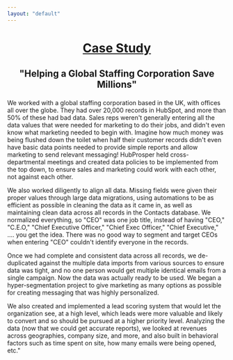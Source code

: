 ```yaml
---
layout: "default"
---
```


# <p align="center"><u> **Case Study** </u></p>

## <p align="center"> "Helping a Global Staffing Corporation Save Millions" </p>

We worked with a global staffing corporation based in the UK, with offices all over the globe. They had over 20,000 records in HubSpot, and more than 50% of these had bad data. Sales reps weren't generally entering all the data values that were needed for marketing to do their jobs, and didn't even know what marketing needed to begin with. Imagine how much money was being flushed down the toilet when half their customer records didn't even have basic data points needed to provide simple reports and allow marketing to send relevant messaging! HubProsper held cross-departmental meetings and created data policies to be implemented from the top down, to ensure sales and marketing could work with each other, not against each other.
&nbsp;

We also worked diligently to align all data. Missing fields were given their proper values through large data migrations, using automations to be as efficient as possible in cleaning the data as it came in, as well as maintaining clean data across all records in the Contacts database. We normalized everything, so \"CEO\" was one job title, instead of having \"CEO,\" \"C.E.O,\" \"Chief Executive Officer,\" \"Chief Exec Officer,\" \"Chief Executive,\" .... you get the idea. There was no good way to segment and target CEOs when entering \"CEO\" couldn't identify everyone in the records.
&nbsp;
&nbsp;

Once we had complete and consistent data across all records, we de-duplicated against the multiple data imports from various sources to ensure data was tight, and no one person would get multiple identical emails from a single campaign. Now the data was actually ready to be used. We began a hyper-segmentation project to give marketing as many options as possible for creating messaging that was highly personalized.
&nbsp;
&nbsp;

We also created and implemented a lead scoring system that would let the organization see, at a high level, which leads were more valuable and likely to convert and so should be pursued at a higher priority level. Analyzing the data (now that we could get accurate reports), we looked at revenues across geographies, company size, and more, and also built in behavioral factors such as time spent on site, how many emails were being opened, etc."
